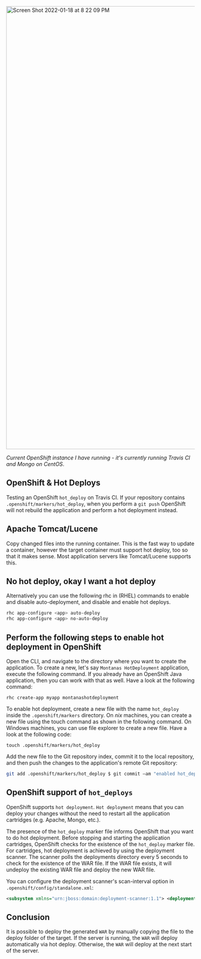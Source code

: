 <img width="1182" alt="Screen Shot 2022-01-18 at 8 22 09 PM" src="https://user-images.githubusercontent.com/20936398/150063681-4fcb4002-acd0-4fa9-8fbf-4dd01819c183.png">

_Current OpenShift instance I have running - it's currently running Travis CI and Mongo on CentOS_.

## OpenShift & Hot Deploys

Testing an OpenShift `hot_deploy` on Travis CI. If your repository contains `.openshift/markers/hot_deploy`, when you perform a `git push` OpenShift will not rebuild the application and perform a hot deployment instead.

## Apache Tomcat/Lucene

Copy changed files into the running container. This is the fast way to update a container, however the target container must support hot deploy, too so that it makes sense. Most application servers like Tomcat/Lucene supports this.

## No hot deploy, okay I want a hot deploy

Alternatively you can use the following rhc in (RHEL) commands to enable and disable auto-deployment, and disable and enable hot deploys.

```bash
rhc app-configure <app> auto-deploy
rhc app-configure <app> no-auto-deploy
```

## Perform the following steps to enable hot deployment in OpenShift

Open the CLI, and navigate to the directory where you want to create the application. To create a new, let's say `Montanas HotDeployment` application, execute the following command. If you already have an OpenShift Java application, then you can work with that as well. Have a look at the following command: 

```openshift
rhc create-app myapp montanashotdeployment
```
To enable hot deployment, create a new file with the name  `hot_deploy` inside the `.openshift/markers` directory. On *nix* machines, you can create a new file using the touch command as shown in the following command. On Windows machines, you can use file explorer to create a new file. Have a look at the following code: 

```openshift
touch .openshift/markers/hot_deploy 
```

Add the new file to the Git repository index, commit it to the local repository, and then push the changes to the application's remote Git repository: 

```bash
git add .openshift/markers/hot_deploy $ git commit –am "enabled hot_deploy"
```

## OpenShift support of `hot_deploys`

OpenShift supports `hot deployment`. `Hot deployment` means that you can deploy your changes without the need to restart all the application cartridges (e.g. Apache, Mongo, etc.). 

The presence of the `hot_deploy` marker file informs OpenShift that you want to do hot deployment. Before stopping and starting the application cartridges, OpenShift checks for the existence of the `hot_deploy` marker file. For cartridges, hot deployment is achieved by using the deployment scanner. The scanner polls the deployments directory every 5 seconds to check for the existence of the WAR file. If the WAR file exists, it will undeploy the existing WAR file and deploy the new WAR file. 

You can configure the deployment scanner's scan-interval option in `.openshift/config/standalone.xml`: 
```xml
<subsystem xmlns="urn:jboss:domain:deployment-scanner:1.1"> <deployment-scanner path="deployments" relative-to="jboss.server.base.dir" scan-interval="5000" deployment-timeout="300" /> </subsystem>
```
## Conclusion

It is possible to deploy the generated `WAR` by manually copying the file to the deploy folder of the target. If the server is running, the `WAR` will deploy automatically via hot deploy. Otherwise, the `WAR` will deploy at the next start of the server.
